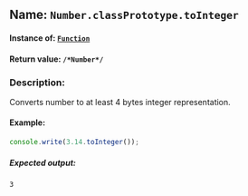 ## Name: `Number.classPrototype.toInteger`

#### Instance of: [`Function`](Function.md)

#### Return value: `/*Number*/`

### Description:

Converts number to at least 4 bytes integer representation.

#### Example:

```js
console.write(3.14.toInteger());
```

##### Expected output:

```
3
```

